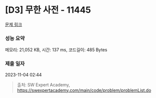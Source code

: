 # [D3] 무한 사전 - 11445 

[문제 링크](https://swexpertacademy.com/main/code/problem/problemDetail.do?contestProbId=AXdHwI1aCy0DFAS5) 

### 성능 요약

메모리: 21,052 KB, 시간: 137 ms, 코드길이: 485 Bytes

### 제출 일자

2023-11-04 02:44



> 출처: SW Expert Academy, https://swexpertacademy.com/main/code/problem/problemList.do
